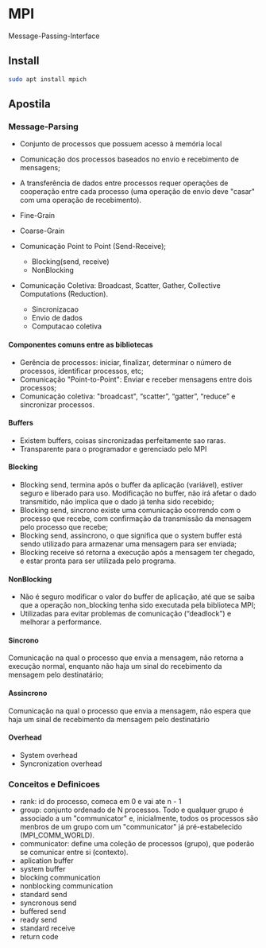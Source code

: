 # MPI

Message-Passing-Interface

## Install

```bash
sudo apt install mpich
```

## Apostila

### Message-Parsing

- Conjunto de processos que possuem acesso à memória local
- Comunicação dos processos baseados no envio e recebimento de mensagens;
- A transferência de dados entre processos requer operações de cooperação entre cada processo
(uma operação de envio deve "casar" com uma operação de recebimento).
- Fine-Grain
- Coarse-Grain

- Comunicação Point to Point (Send-Receive);
  - Blocking(send, receive)
  - NonBlocking
- Comunicação Coletiva: Broadcast, Scatter, Gather, Collective Computations (Reduction).
  - Sincronizacao
  - Envio de dados
  - Computacao coletiva


#### Componentes comuns entre as bibliotecas

- Gerência de processos: iniciar, finalizar, determinar o número de processos, identificar processos, etc;
- Comunicação "Point-to-Point": Enviar e receber mensagens entre dois processos;
- Comunicação coletiva: "broadcast", “scatter”, “gatter”, “reduce” e sincronizar processos.

#### Buffers

- Existem buffers, coisas sincronizadas perfeitamente sao raras.
- Transparente para o programador e gerenciado pelo MPI

#### Blocking

- Blocking send, termina após o buffer da aplicação (variável), estiver seguro e liberado para uso. Modificação no buffer,
não irá afetar o dado transmitido, não implica que o dado já tenha sido recebido;
- Blocking send, sincrono existe uma comunicação ocorrendo com o processo que recebe, com confirmação da transmissão da mensagem
pelo processo que recebe;
- Blocking send,  assíncrono, o que significa que o system buffer está sendo utilizado para armazenar uma mensagem para ser enviada;
- Blocking receive só retorna a execução após a mensagem ter chegado, e estar pronta para ser utilizada pelo programa.

#### NonBlocking

- Não é seguro modificar o valor do buffer de aplicação, até que se saiba que a operação non_blocking tenha sido executada pela biblioteca MPI;
- Utilizadas para evitar problemas de comunicação (“deadlock”) e melhorar a performance. 

#### Sincrono

Comunicação na qual o processo que envia a mensagem, não retorna a execução normal, enquanto
não haja um sinal do recebimento da mensagem pelo destinatário;

#### Assincrono

Comunicação na qual o processo que envia a mensagem, não espera que haja um sinal de recebimento
da mensagem pelo destinatário

#### Overhead

- System overhead
- Syncronization overhead

### Conceitos e Definicoes

- rank: id do processo, comeca em 0 e vai ate n - 1
- group: conjunto ordenado de N processos. Todo e qualquer grupo é associado a um "communicator" e, inicialmente, todos os processos são menbros de um grupo com um
  "communicator" já pré-estabelecido (MPI_COMM_WORLD).
- communicator: define uma coleção de processos (grupo), que poderão se comunicar entre si (contexto).
- aplication buffer 
- system buffer
- blocking communication
- nonblocking communication
- standard send
- syncronous send
- buffered send
- ready send
- standard receive
- return code
